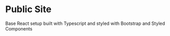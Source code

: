 # Public Site

Base React setup built with Typescript and styled with Bootstrap and Styled Components
